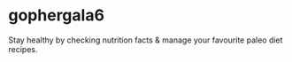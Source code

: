 # gophergala6
Stay healthy by checking nutrition facts &amp; manage your favourite paleo diet recipes.
